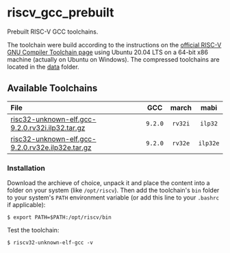 # riscv_gcc_prebuilt

Prebuilt RISC-V GCC toolchains.

The toolchain were build according to the instructions on the [official RISC-V GNU Compiler Toolchain page](https://github.com/riscv/riscv-gnu-toolchain)
using Ubuntu 20.04 LTS on a 64-bit x86 machine (actually on Ubuntu on Windows). The compressed toolchains are located in
the [data](https://github.com/stnolting/riscv_gcc_prebuilt/tree/master/data) folder.


## Available Toolchains

| File | GCC | march | mabi |
|:-----|:---:|:-----:|:----:|
| [risc32-unknown-elf.gcc-9.2.0.rv32i.ilp32.tar.gz](https://github.com/stnolting/riscv_gcc_prebuilt/raw/master/data/risc32-unknown-elf.gcc-9.2.0.rv32i.ilp32.tar.gz)   | `9.2.0` | `rv32i` | `ilp32` |
| [risc32-unknown-elf.gcc-9.2.0.rv32e.ilp32e.tar.gz](https://github.com/stnolting/riscv_gcc_prebuilt/raw/master/data/risc32-unknown-elf.gcc-9.2.0.rv32e.ilp32e.tar.gz) | `9.2.0` | `rv32e` | `ilp32e` 


### Installation

Download the archieve of choice, unpack it and place the content into a folder on your system (like `/opt/riscv`).
Then add the toolchain's `bin` folder to your system's `PATH` environment variable (or add this line to your `.bashrc` if applicable):

    $ export PATH=$PATH:/opt/riscv/bin

Test the toolchain:

    $ riscv32-unknown-elf-gcc -v